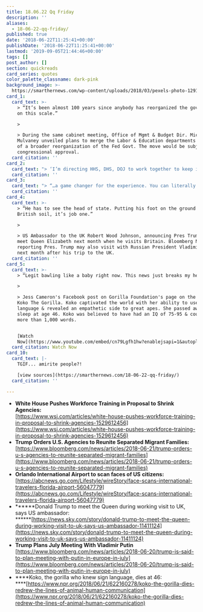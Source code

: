 ```yaml
---
title: 18.06.22 Qq Friday
description: ''
aliases:
  - 18-06-22-qq-friday/
published: true
date: '2018-06-22T11:25:41+00:00'
publishDate: '2018-06-22T11:25:41+00:00'
lastmod: '2019-09-05T21:44:46+00:00'
tags: []
post_author: []
section: quickreads
card_series: quotes
color_palette_classname: dark-pink
background_image: >-
  https://smarthernews.com/wp-content/uploads/2018/03/pexels-photo-129112-360x360.jpeg
card_1:
  card_text: >-
    > “It’s been almost 100 years since anybody has reorganized the government
    on this scale.”

    > 

    > During the same cabinet meeting, Office of Mgmt & Budget Dir. Mick
    Mulvaney unveiled plans to merge the Labor & Education departments as part
    of a broader reorganization of the Fed Govt. The move would be subject to
    congressional approval.
  card_citation: ''
card_2:
  card_text: "> ‘I’m directing HHS, DHS, DOJ to work together to keep illegal immigrant families together during the immigration process and reunite these previously separated groups.”\n> \n> Pres. Trump in a cabinet meeting directing federal agencies to reunite immigrant families separated by his administration’s ‘zero tolerance’ policy. 2,342 children have been separated from their parents between May 5 - June 9.A"
  card_citation: ''
card_3:
  card_text: "> “…a game changer for the experience. You can literally go from curb to plane without having to interact with a human being if you so desire.”\n> \n> Gareth Joyce, Delta SVP of Customer Service, as Orlando International, Florida’s busiest airport, becomes the 1st in the nation to require a face scan of passengers arriving & departing on intl flights, including U.S. citizens. Other major US airports may use face scans, but not for all international flights."
  card_citation: ''
card_4:
  card_text: >-
    > “He has to see the head of state. Putting his foot on the ground of
    British soil, it’s job one.”

    > 

    > US Ambassador to the UK Robert Wood Johnson, announcing Pres Trump will
    meet Queen Elizabeth next month when he visits Britain. Bloomberg News is
    reporting Pres. Trump may also visit with Russian President Vladimir Putin
    next month after his trip to the UK.
  card_citation: ''
card_5:
  card_text: >-
    > “Legit bawling like a baby right now. This news just breaks my heart.”

    > 

    > Jess Cameron's Facebook post on Gorilla Foundation's page on the death of
    Koko The Gorilla. Koko captivated the world with her ability to use sign
    language & revealed an empathetic side to great apes. She passed away in her
    sleep at age 46. Koko was believed to have had an IQ of 75-95 & could sign
    more than 1,000 words.


    [Watch
    Now](https://www.youtube.com/embed/cn79Lgfh1hw?enablejsapi=1&autoplay=1&rel=0)
  card_citation: Watch Now
card_10:
  card_text: |-
    TGIF... amirite people?!

    [view sources](https://smarthernews.com/18-06-22-qq-friday/)
  card_citation: ''

---
```

*   **White House Pushes Workforce Training in Proposal to Shrink Agencies:**  
    [https://www.wsj.com/articles/white-house-pushes-workforce-training-in-proposal-to-shrink-agencies-1529612456](https://www.wsj.com/articles/white-house-pushes-workforce-training-in-proposal-to-shrink-agencies-1529612456)
*   **Trump Orders U.S. Agencies to Reunite Separated Migrant Families:**  
    [https://www.bloomberg.com/news/articles/2018-06-21/trump-orders-u-s-agencies-to-reunite-separated-migrant-families](https://www.bloomberg.com/news/articles/2018-06-21/trump-orders-u-s-agencies-to-reunite-separated-migrant-families)
*   **Orlando International Airport to scan faces of US** **citizens:**  
    [https://abcnews.go.com/Lifestyle/wireStory/face-scans-international-travelers-florida-airport-56047779](https://abcnews.go.com/Lifestyle/wireStory/face-scans-international-travelers-florida-airport-56047779)
*   ******Donald Trump to meet the Queen during working visit to UK, says US ambassador:  
    ******[https://news.sky.com/story/donald-trump-to-meet-the-queen-during-working-visit-to-uk-says-us-ambassador-11411124](https://news.sky.com/story/donald-trump-to-meet-the-queen-during-working-visit-to-uk-says-us-ambassador-11411124)
*   **Trump Plans July Meeting With Vladimir Putin**  
    [https://www.bloomberg.com/news/articles/2018-06-20/trump-is-said-to-plan-meeting-with-putin-in-europe-in-july](https://www.bloomberg.com/news/articles/2018-06-20/trump-is-said-to-plan-meeting-with-putin-in-europe-in-july)
*   ****Koko, the gorilla who knew sign language, dies at 46:  
    ****[https://www.npr.org/2018/06/21/622160278/koko-the-gorilla-dies-redrew-the-lines-of-animal-human-communication](https://www.npr.org/2018/06/21/622160278/koko-the-gorilla-dies-redrew-the-lines-of-animal-human-communication)